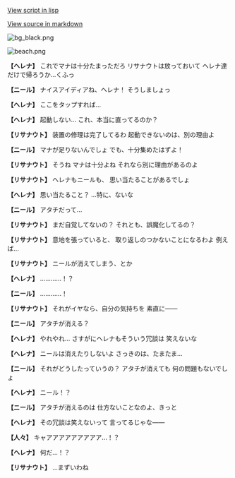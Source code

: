 [View script in lisp](../scripts/202282073.txt)

[View source in markdown](202282073.md)

![bg_black.png](../images/backgrounds/bg_black.png)

![beach.png](../images/backgrounds/beach.png)

**【ヘレナ】**
これでマナは十分たまっただろ
リサナウトは放っておいて
ヘレナ達だけで帰ろうか…くふっ

**【ニール】**
ナイスアイディアね、ヘレナ！
そうしましょっ

**【ヘレナ】**
ここをタップすれば…

**【ヘレナ】**
起動しない…
これ、本当に直ってるのか？

**【リサナウト】**
装置の修理は完了してるわ
起動できないのは、別の理由よ

**【ニール】**
マナが足りないんでしょ
でも、十分集めたはずよ！

**【リサナウト】**
そうね
マナは十分よね
それなら別に理由があるのよ

**【リサナウト】**
ヘレナもニールも、
思い当たることがあるでしょ

**【ヘレナ】**
思い当たること？
…特に、ないな

**【ニール】**
アタチだって…

**【リサナウト】**
まだ自覚してないの？
それとも、誤魔化してるの？

**【リサナウト】**
意地を張っていると、
取り返しのつかないことになるわよ
例えば…

**【リサナウト】**
ニールが消えてしまう、とか

**【ヘレナ】**
…………！？

**【ニール】**
…………！

**【リサナウト】**
それがイヤなら、自分の気持ちを
素直に――

**【ニール】**
アタチが消える？

**【ヘレナ】**
やれやれ…
さすがにヘレナもそういう冗談は
笑えないな

**【ヘレナ】**
ニールは消えたりしないよ
さっきのは、たまたま…

**【ニール】**
それがどうしたっていうの？
アタチが消えても
何の問題もないでしょ

**【ヘレナ】**
ニール！？

**【ニール】**
アタチが消えるのは
仕方ないことなのよ、きっと

**【ヘレナ】**
その冗談は笑えないって
言ってるじゃな――

**【人々】**
キャアアアアアアアアア…！？

**【ヘレナ】**
何だ…！？

**【リサナウト】**
…まずいわね

